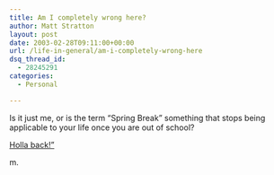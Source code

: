 ```yaml
---
title: Am I completely wrong here?
author: Matt Stratton
layout: post
date: 2003-02-28T09:11:00+00:00
url: /life-in-general/am-i-completely-wrong-here
dsq_thread_id:
  - 28245291
categories:
  - Personal

---
```

Is it just me, or is the term &#8220;Spring Break&#8221; something that stops being applicable to your life once you are out of school?

[Holla back!&#8221;][1]

m.

 [1]: http://www.livejournal.com/talkpost.bml?journal=ask_me_anything&itemid=330703